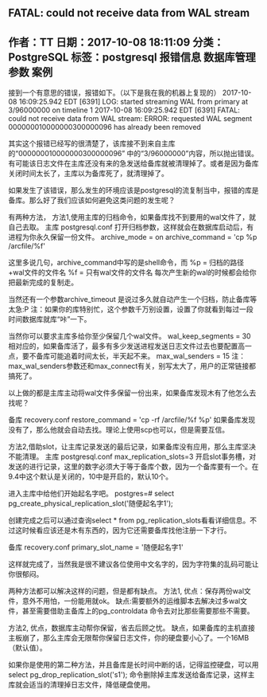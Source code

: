 
FATAL: could not receive data from WAL stream  
------------------------------------------------------------------
作者：TT
日期：2017-10-08 18:11:09
分类： PostgreSQL 
标签：postgresql  报错信息  数据库管理  参数  案例  
-------------------------------------------------------------------------------
接到一个有意思的错误，报错如下。（以下是我在我的机器上复现的）
2017-10-08 16:09:25.942 EDT [6391] LOG:  started streaming WAL from primary at 3/96000000 on timeline 1
2017-10-08 16:09:25.942 EDT [6391] FATAL:  could not receive data from WAL stream: ERROR:  requested WAL segment 000000010000000300000096 has already been removed

其实这个报错已经写的很清楚了，该库接不到来自主库的“000000010000000300000096” 中的“3/96000000”内容，所以抛出错误。有可能该日志文件在主库还没有来的急发送给备库就被清理掉了。或者是因为备库关闭时间太长了，主库以为备库死了，就清理掉了。

如果发生了该错误，那么发生的环境应该是postgresql的流复制当中，报错的库是备库。那么好了我们应该如何避免这类问题的发生呢？

有两种方法，
方法1,使用主库的归档命令，如果备库找不到要用的wal文件了，就自己去取。
主库 postgresql.conf
打开归档参数，这样就会在数据库启动后，有进程为你永久保留一份文件。
archive_mode = on
archive_command = 'cp %p /arcfile/%f'

这里多说几句，archive_command中写的是shell命令，而
%p = 归档的路径+wal文件的文件名
%f = 只有wal文件的文件名
每次产生新的wal的时候都会给你把最新完成的复制走。

当然还有一个参数archive_timeout 是说过多久就自动产生一个归档，防止备库等太急:P
注：如果你的库特别忙，这个参数千万别设置，设置了你就看到每过一段时间数据库就库“咔”一下。

当然你可以要求主库多给你至少保留几个wal文件。
wal_keep_segments = 30
相对应的，如果备库活了，最多有多少发送进程发送日志文件过去也要配置高一点，要不备库可能追着时间太长，半天起不来。
max_wal_senders = 15
注：max_wal_senders参数还和max_connect有关，别写太大了，用户的正常链接都搞死了。

以上做的都是主库主动将wal文件多保留一份出来，如果备库发现木有了他怎么去找呢？

备库 recovery.conf
restore_command = 'cp -rf /arcfile/%f %p'
如果备库发现没有了，那么他就会自动去找。理论上使用scp也可以，但是需要互信。

方法2,借助slot，让主库记录发送的最后记录，如果备库没有应用，那么主库坚决不能清理。
主库 postgresql.conf
max_replication_slots=3
开启slot事务槽，对发送的进行记录，这里的数字必须大于等于备库个数，因为一个备库要有一个。在9.4中这个默认是关闭的，10中是开启的，默认10个。

进入主库中给他们开始起名字吧。
postgres=# select pg_create_physical_replication_slot('随便起名字1');

创建完成之后可以通过查询select * from pg_replication_slots看看详细信息。不过这时候看应该还是木有东西的，因为它还需要备库找他注册一下才行。

备库  recovery.conf
primary_slot_name = '随便起名字1'

这样就完成了，当然我是很不建议各位使用中文名字的，因为字符集的乱码可能让你很郁闷。

两种方法都可以解决这样的问题，但是都有缺点。
方法1,
优点：保存两份wal文件，意外不用怕，一份能用就ok。
缺点:需要额外的运维脚本去解决过多wal文件，甚至需要借助主备库上的pg_controldata 命令去对比那些需要那些不需要。

方法2,
优点，数据库主动帮你保留，省去后顾之忧。
缺点，如果备库的主机直接主板崩了，那么主库会无限帮你保留日志文件，你的硬盘要小心了。一个16MB（默认值）。

如果你是使用的第二种方法，并且备库是长时间中断的话，记得监控硬盘，可以用
select pg_drop_replication_slot('s1');
命令删除掉主库发送给备库记录，这样主库就会适当的清理掉日志文件，降低硬盘使用。
